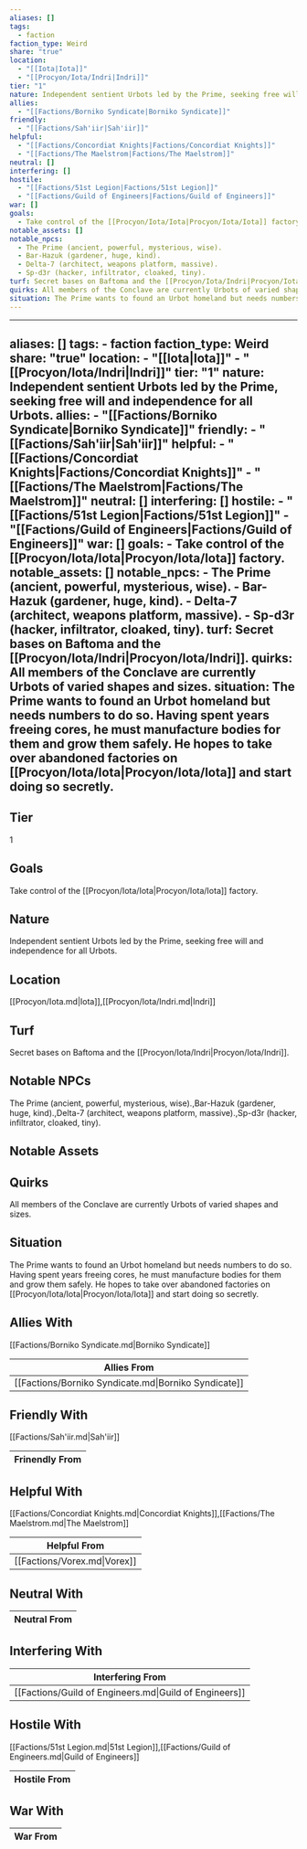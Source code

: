 ```yaml
---
aliases: []
tags:
  - faction
faction_type: Weird
share: "true"
location:
  - "[[Iota|Iota]]"
  - "[[Procyon/Iota/Indri|Indri]]"
tier: "1"
nature: Independent sentient Urbots led by the Prime, seeking free will and independence for all Urbots.
allies:
  - "[[Factions/Borniko Syndicate|Borniko Syndicate]]"
friendly:
  - "[[Factions/Sah'iir|Sah'iir]]"
helpful:
  - "[[Factions/Concordiat Knights|Factions/Concordiat Knights]]"
  - "[[Factions/The Maelstrom|Factions/The Maelstrom]]"
neutral: []
interfering: []
hostile:
  - "[[Factions/51st Legion|Factions/51st Legion]]"
  - "[[Factions/Guild of Engineers|Factions/Guild of Engineers]]"
war: []
goals:
  - Take control of the [[Procyon/Iota/Iota|Procyon/Iota/Iota]] factory.
notable_assets: []
notable_npcs:
  - The Prime (ancient, powerful, mysterious, wise).
  - Bar-Hazuk (gardener, huge, kind).
  - Delta-7 (architect, weapons platform, massive).
  - Sp-d3r (hacker, infiltrator, cloaked, tiny).
turf: Secret bases on Baftoma and the [[Procyon/Iota/Indri|Procyon/Iota/Indri]].
quirks: All members of the Conclave are currently Urbots of varied shapes and sizes.
situation: The Prime wants to found an Urbot homeland but needs numbers to do so. Having spent years freeing cores, he must manufacture bodies for them and grow them safely. He hopes to take over abandoned factories on [[Procyon/Iota/Iota|Procyon/Iota/Iota]] and start doing so secretly.
---
```

---
aliases: []
tags:
    - faction
faction_type: Weird
share: "true"
location:
    - "[[Iota|Iota]]"
    - "[[Procyon/Iota/Indri|Indri]]"
tier: "1"
nature: Independent sentient Urbots led by the Prime, seeking free will and independence for all Urbots.
allies:
    - "[[Factions/Borniko Syndicate|Borniko Syndicate]]"
friendly:
    - "[[Factions/Sah'iir|Sah'iir]]"
helpful:
    - "[[Factions/Concordiat Knights|Factions/Concordiat Knights]]"
    - "[[Factions/The Maelstrom|Factions/The Maelstrom]]"
neutral: []
interfering: []
hostile:
    - "[[Factions/51st Legion|Factions/51st Legion]]"
    - "[[Factions/Guild of Engineers|Factions/Guild of Engineers]]"
war: []
goals:
    - Take control of the [[Procyon/Iota/Iota|Procyon/Iota/Iota]] factory.
notable_assets: []
notable_npcs:
    - The Prime (ancient, powerful, mysterious, wise).
    - Bar-Hazuk (gardener, huge, kind).
    - Delta-7 (architect, weapons platform, massive).
    - Sp-d3r (hacker, infiltrator, cloaked, tiny).
turf: Secret bases on Baftoma and the [[Procyon/Iota/Indri|Procyon/Iota/Indri]].
quirks: All members of the Conclave are currently Urbots of varied shapes and sizes.
situation: The Prime wants to found an Urbot homeland but needs numbers to do so. Having spent years freeing cores, he must manufacture bodies for them and grow them safely. He hopes to take over abandoned factories on [[Procyon/Iota/Iota|Procyon/Iota/Iota]] and start doing so secretly.
---
## Tier

1

## Goals

Take control of the [[Procyon/Iota/Iota|Procyon/Iota/Iota]] factory.

## Nature

Independent sentient Urbots led by the Prime, seeking free will and independence for all Urbots.

## Location

[[Procyon/Iota.md|Iota]],[[Procyon/Iota/Indri.md|Indri]]

## Turf

Secret bases on Baftoma and the [[Procyon/Iota/Indri|Procyon/Iota/Indri]].

## Notable NPCs

The Prime (ancient, powerful, mysterious, wise).,Bar-Hazuk (gardener, huge, kind).,Delta-7 (architect, weapons platform, massive).,Sp-d3r (hacker, infiltrator, cloaked, tiny).

## Notable Assets



## Quirks

All members of the Conclave are currently Urbots of varied shapes and sizes.

## Situation

The Prime wants to found an Urbot homeland but needs numbers to do so. Having spent years freeing cores, he must manufacture bodies for them and grow them safely. He hopes to take over abandoned factories on [[Procyon/Iota/Iota|Procyon/Iota/Iota]] and start doing so secretly.

## Allies With

[[Factions/Borniko Syndicate.md|Borniko Syndicate]]

| Allies From                                          |
| ---------------------------------------------------- |
| [[Factions/Borniko Syndicate.md\|Borniko Syndicate]] |


## Friendly With

[[Factions/Sah'iir.md|Sah'iir]]

| Frinendly From |
| -------------- |


## Helpful With

[[Factions/Concordiat Knights.md|Concordiat Knights]],[[Factions/The Maelstrom.md|The Maelstrom]]

| Helpful From                 |
| ---------------------------- |
| [[Factions/Vorex.md\|Vorex]] |


## Neutral With




| Neutral From |
| ------------ |



## Interfering With




| Interfering From                                       |
| ------------------------------------------------------ |
| [[Factions/Guild of Engineers.md\|Guild of Engineers]] |



## Hostile With

[[Factions/51st Legion.md|51st Legion]],[[Factions/Guild of Engineers.md|Guild of Engineers]]


| Hostile From |
| ------------ |



## War With



| War From |
| -------- |


